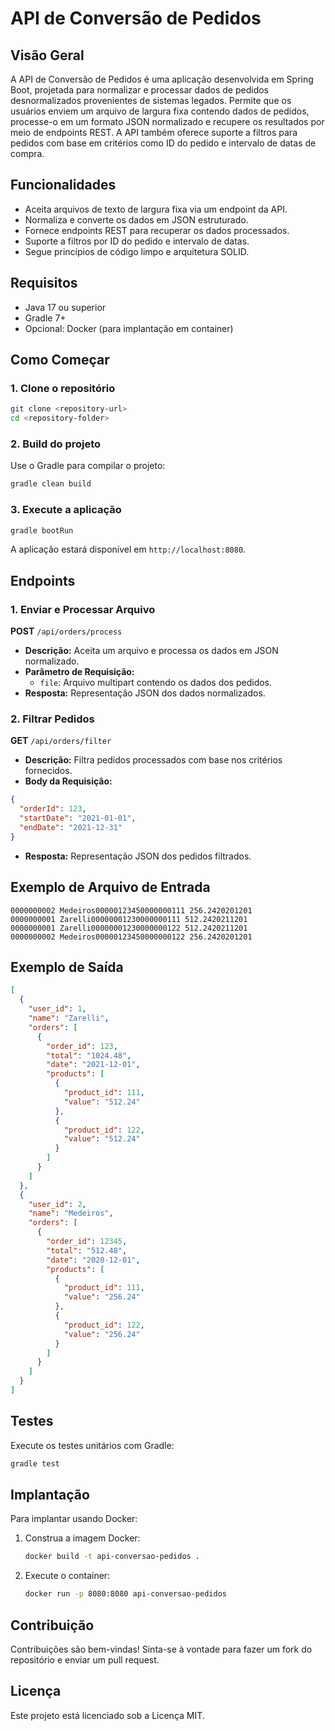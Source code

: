 # API de Conversão de Pedidos

## Visão Geral
A API de Conversão de Pedidos é uma aplicação desenvolvida em Spring Boot, projetada para normalizar e processar dados de pedidos desnormalizados provenientes de sistemas legados. Permite que os usuários enviem um arquivo de largura fixa contendo dados de pedidos, processe-o em um formato JSON normalizado e recupere os resultados por meio de endpoints REST. A API também oferece suporte a filtros para pedidos com base em critérios como ID do pedido e intervalo de datas de compra.

## Funcionalidades
- Aceita arquivos de texto de largura fixa via um endpoint da API.
- Normaliza e converte os dados em JSON estruturado.
- Fornece endpoints REST para recuperar os dados processados.
- Suporte a filtros por ID do pedido e intervalo de datas.
- Segue princípios de código limpo e arquitetura SOLID.

## Requisitos
- Java 17 ou superior
- Gradle 7+
- Opcional: Docker (para implantação em container)

## Como Começar

### 1. Clone o repositório
```bash
git clone <repository-url>
cd <repository-folder>
```

### 2. Build do projeto
Use o Gradle para compilar o projeto:
```bash
gradle clean build
```

### 3. Execute a aplicação
```bash
gradle bootRun
```
A aplicação estará disponível em `http://localhost:8080`.

## Endpoints

### 1. Enviar e Processar Arquivo
**POST** `/api/orders/process`
- **Descrição:** Aceita um arquivo e processa os dados em JSON normalizado.
- **Parâmetro de Requisição:**
    - `file`: Arquivo multipart contendo os dados dos pedidos.
- **Resposta:** Representação JSON dos dados normalizados.

### 2. Filtrar Pedidos
**GET** `/api/orders/filter`
- **Descrição:** Filtra pedidos processados com base nos critérios fornecidos.
- **Body da Requisição:**
```json
{
  "orderId": 123,
  "startDate": "2021-01-01",
  "endDate": "2021-12-31"
}
```
- **Resposta:** Representação JSON dos pedidos filtrados.

## Exemplo de Arquivo de Entrada
```
0000000002 Medeiros00000123450000000111 256.2420201201
0000000001 Zarelli00000001230000000111 512.2420211201
0000000001 Zarelli00000001230000000122 512.2420211201
0000000002 Medeiros00000123450000000122 256.2420201201
```

## Exemplo de Saída
```json
[
  {
    "user_id": 1,
    "name": "Zarelli",
    "orders": [
      {
        "order_id": 123,
        "total": "1024.48",
        "date": "2021-12-01",
        "products": [
          {
            "product_id": 111,
            "value": "512.24"
          },
          {
            "product_id": 122,
            "value": "512.24"
          }
        ]
      }
    ]
  },
  {
    "user_id": 2,
    "name": "Medeiros",
    "orders": [
      {
        "order_id": 12345,
        "total": "512.48",
        "date": "2020-12-01",
        "products": [
          {
            "product_id": 111,
            "value": "256.24"
          },
          {
            "product_id": 122,
            "value": "256.24"
          }
        ]
      }
    ]
  }
]
```

## Testes
Execute os testes unitários com Gradle:
```bash
gradle test
```

## Implantação
Para implantar usando Docker:
1. Construa a imagem Docker:
   ```bash
   docker build -t api-conversao-pedidos .
   ```
2. Execute o container:
   ```bash
   docker run -p 8080:8080 api-conversao-pedidos
   ```

## Contribuição
Contribuições são bem-vindas! Sinta-se à vontade para fazer um fork do repositório e enviar um pull request.

## Licença
Este projeto está licenciado sob a Licença MIT.

